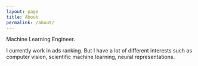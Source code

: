 ```yaml
---
layout: page
title: About
permalink: /about/
---
```


Machine Learning Engineer.

I currently work in ads ranking. But I have a lot of different interests such as computer vision, scientific machine learning, neural representations.
